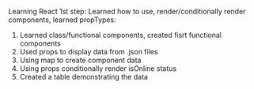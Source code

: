 Learning React 1st step: Learned how to use, render/conditionally render components, learned propTypes:
1. Learned class/functional components, created fisrt functional components
2. Used props to display data from .json files
3. Using map to create component data
4. Using props conditionally render isOnline status
5. Created a table demonstrating the data
